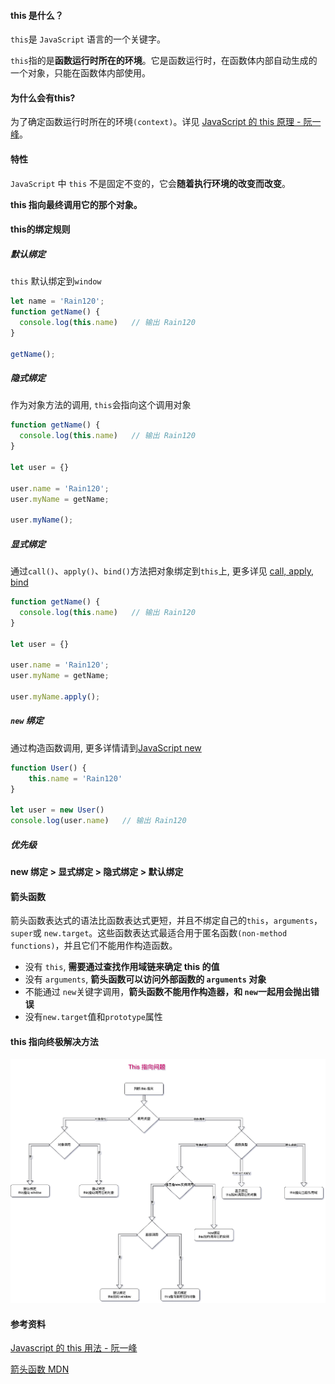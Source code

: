 #### this 是什么？

`this`是 `JavaScript` 语言的一个关键字。

`this`指的是**函数运行时所在的环境**。它是函数运行时，在函数体内部自动生成的一个对象，只能在函数体内部使用。

#### 为什么会有this?

为了确定函数运行时所在的环境`(context)`。详见 [JavaScript 的 this 原理 - 阮一峰](https://www.ruanyifeng.com/blog/2018/06/javascript-this.html)。

#### 特性

`JavaScript` 中 `this` 不是固定不变的，它会**随着执行环境的改变而改变**。

**this 指向最终调用它的那个对象。**

#### this的绑定规则

##### 默认绑定

`this` 默认绑定到`window`

```javascript
let name = 'Rain120';
function getName() {
  console.log(this.name)   // 输出 Rain120
}

getName();
```



##### 隐式绑定

作为对象方法的调用, `this`会指向这个调用对象

```javascript
function getName() {
  console.log(this.name)   // 输出 Rain120
}

let user = {}

user.name = 'Rain120';
user.myName = getName;

user.myName();
```



##### 显式绑定

通过`call()`、`apply()`、`bind()`方法把对象绑定到`this`上, 更多详见 [call, apply, bind](./call-apply-bind.md)

```javascript
function getName() {
  console.log(this.name)   // 输出 Rain120
}

let user = {}

user.name = 'Rain120';
user.myName = getName;

user.myName.apply();
```



##### `new` 绑定

通过构造函数调用, 更多详情请到[JavaScript new](./new.md)

```javascript
function User() {
	this.name = 'Rain120'
}

let user = new User()
console.log(user.name)   // 输出 Rain120
```



##### 优先级

**new 绑定 > 显式绑定 > 隐式绑定 > 默认绑定**

#### 箭头函数

箭头函数表达式的语法比函数表达式更短，并且不绑定自己的`this`，`arguments`，`super`或 `new.target`。这些函数表达式最适合用于匿名函数`(non-method functions)`，并且它们不能用作构造函数。

- 没有 `this`, **需要通过查找作用域链来确定 this 的值**
- 没有 `arguments`, **箭头函数可以访问外部函数的 `arguments` 对象**
- 不能通过 `new`关键字调用，**箭头函数不能用作构造器，和 `new`一起用会抛出错误**
- 没有`new.target`值和`prototype`属性

#### this 指向终极解决方法

![this.png](./images/this.png)

#### 参考资料

[Javascript 的 this 用法 - 阮一峰](http://www.ruanyifeng.com/blog/2010/04/using_this_keyword_in_javascript.html)

[箭头函数 MDN](https://developer.mozilla.org/zh-CN/docs/Web/JavaScript/Reference/Functions/Arrow_functions)



